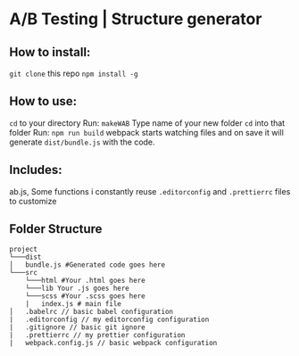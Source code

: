 # A/B Testing | Structure generator

## How to install:

`git clone` this repo
`npm install -g`

## How to use:

`cd` to your directory
Run: `makeWAB`
Type name of your new folder
`cd` into that folder
Run: `npm run build`
webpack starts watching files and on save it will generate `dist/bundle.js` with the code.

## Includes:

ab.js, Some functions i constantly reuse
`.editorconfig` and `.prettierrc` files to customize

## Folder Structure

```
project
└───dist
│   bundle.js #Generated code goes here
└───src
    └───html #Your .html goes here
    └───lib Your .js goes here
    └───scss #Your .scss goes here
    |   index.js # main file
│   .babelrc // basic babel configuration
|   .editorconfig // my editorconfig configuration
|   .gitignore // basic git ignore
|   .prettierrc // my prettier configuration
|   webpack.config.js // basic webpack configuration
```
